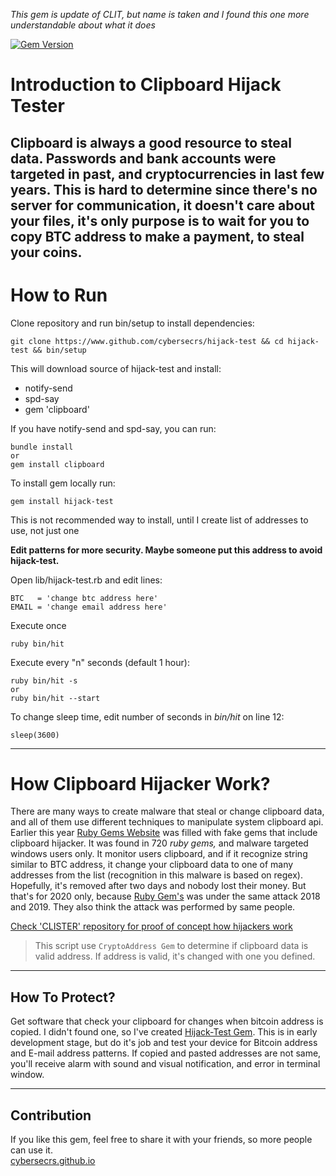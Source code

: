 *This gem is update of CLIT, but name is taken and I found this one more understandable about what it does*

[![Gem Version](https://badge.fury.io/rb/hijack-test.svg)](https://badge.fury.io/rb/hijack-test)

# Introduction to Clipboard Hijack Tester

Clipboard is always a good resource to steal data. Passwords and bank accounts were targeted in past,
and cryptocurrencies in last few years. This is hard to determine since there's no server
for communication, it doesn't care about your files, it's only purpose is to wait for you to copy
BTC address to make a payment, to steal your coins.
---
# How to Run

Clone repository and run bin/setup to install dependencies:

```
git clone https://www.github.com/cybersecrs/hijack-test && cd hijack-test && bin/setup
```  

This will download source of hijack-test and install:

 * notify-send
 * spd-say
 * gem 'clipboard'  

If you have notify-send and spd-say, you can run:

```
bundle install
or
gem install clipboard
```  

To install gem locally run:

```
gem install hijack-test
```  

This is not recommended way to install, until I create list of addresses to use, not just one

**Edit patterns for more security. Maybe someone put this address to avoid hijack-test.**

Open lib/hijack-test.rb and edit lines:

```
BTC   = 'change btc address here'
EMAIL = 'change email address here'
```  

Execute once

```
ruby bin/hit
```  

Execute every "n" seconds (default 1 hour):

```
ruby bin/hit -s
or
ruby bin/hit --start
```  

To change sleep time, edit number of seconds in *bin/hit* on line 12:

```
sleep(3600)
```  


---
# How Clipboard Hijacker Work?

There are many ways to create malware that steal or change clipboard data, and all of them use
different techniques to manipulate system clipboard api. Earlier this year [Ruby Gems Website](https://rubygems.org)
was filled with fake gems that include clipboard hijacker. It was found in 720 *ruby gems,* and malware targeted
windows users only. It monitor users clipboard, and if it recognize string similar to BTC address,
it change your clipboard data to one of many addresses from the list (recognition in this malware is based
on regex). Hopefully, it's removed after two days and nobody lost their money. But that's for 2020 only,
because [Ruby Gem's](https://rubygems.org) was under the same attack 2018 and 2019. They also think the
attack was performed by same people.
  
[Check 'CLISTER' repository for proof of concept how hijackers work](https://www.github.com/cybersecrs/clister)
>This script use `CryptoAddress Gem` to determine if clipboard data is valid address. If address is valid,
>it's changed with one you defined.  

---
## How To Protect?
        
Get software that check your clipboard for changes when bitcoin address is copied.
I didn't found one, so I've created [Hijack-Test Gem](https://rubygems.org/gems/hijack-test).
This is in early development stage, but do it's job and test your device for Bitcoin address and E-mail address patterns.
If copied and pasted addresses are not same, you'll receive alarm with sound and visual notification, and error in terminal window.

---
## Contribution

If you like this gem, feel free to share it with your friends, so more people can use it.  
[cybersecrs.github.io](https://cybersecrs.github.io)
